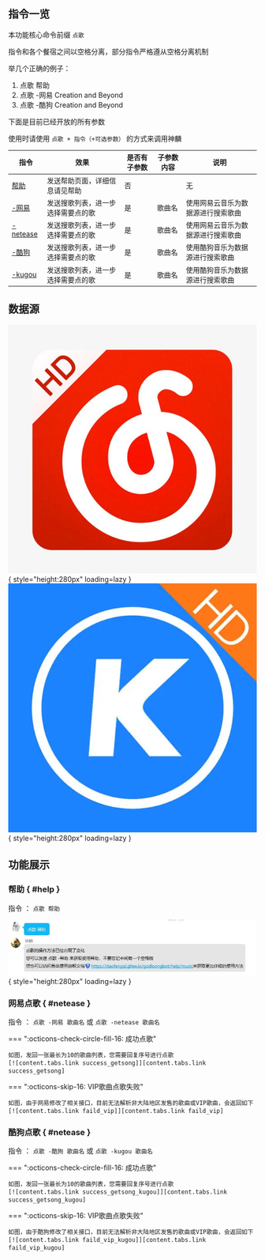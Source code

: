 ## 指令一览

本功能核心命令前缀 `点歌 `

指令和各个餐宿之间以空格分离，部分指令严格遵从空格分离机制

举几个正确的例子：

1. 点歌 帮助
2. 点歌 -网易 Creation and Beyond
3. 点歌 -酷狗 Creation and Beyond

下面是目前已经开放的所有参数

使用时请使用 `点歌 + 指令（+可选参数）` 的方式来调用神麟

|指令|效果|是否有子参数|子参数内容|说明|
|---|-------------|----|----|-----------------------|
| [帮助](#help) |发送帮助页面，详细信息请见帮助|否| |无|
| [-网易](#netease) |发送搜歌列表，进一步选择需要点的歌|是|歌曲名|使用网易云音乐为数据源进行搜索歌曲|
| [-netease](#netease) |发送搜歌列表，进一步选择需要点的歌|是|歌曲名|使用网易云音乐为数据源进行搜索歌曲|
| [-酷狗](#kugou) |发送搜歌列表，进一步选择需要点的歌|是|歌曲名|使用酷狗音乐为数据源进行搜索歌曲|
| [-kugou](#kugou) |发送搜歌列表，进一步选择需要点的歌|是|歌曲名|使用酷狗音乐为数据源进行搜索歌曲|

## 数据源


![网易](../assets/images/music/netease.jpeg){ style="height:280px" loading=lazy }
![酷狗](../assets/images/music/kugou.webp){ style="height:280px" loading=lazy }


## 功能展示


### 帮助 { #help }

指令 ： `点歌 帮助`

![成功展示](../assets/images/music/help.jpg){ style="height:280px" loading=lazy }



### 网易点歌 { #netease }

指令 ： `点歌 -网易 歌曲名` 或 `点歌 -netease 歌曲名`

=== ":octicons-check-circle-fill-16: 成功点歌"

    如图，发回一张最长为10的歌曲列表，您需要回复序号进行点歌
    [![content.tabs.link success_getsong]][content.tabs.link success_getsong]

=== ":octicons-skip-16: VIP歌曲点歌失败"
    
    如图，由于网易修改了相关接口，目前无法解析非大陆地区发售的歌曲或VIP歌曲，会返回如下
    [![content.tabs.link faild_vip]][content.tabs.link faild_vip]

  [content.tabs.link success_getsong]: ../assets/images/music/success_netease.jpg
  [content.tabs.link faild_vip]: ../assets/images/music/vip_netease.jpg


### 酷狗点歌 { #netease }

指令 ： `点歌 -酷狗 歌曲名` 或 `点歌 -kugou 歌曲名`

=== ":octicons-check-circle-fill-16: 成功点歌"

    如图，发回一张最长为10的歌曲列表，您需要回复序号进行点歌
    [![content.tabs.link success_getsong_kugou]][content.tabs.link success_getsong_kugou]

=== ":octicons-skip-16: VIP歌曲点歌失败"
    
    如图，由于酷狗修改了相关接口，目前无法解析非大陆地区发售的歌曲或VIP歌曲，会返回如下
    [![content.tabs.link faild_vip_kugou]][content.tabs.link faild_vip_kugou]

  [content.tabs.link success_getsong_kugou]: ../assets/images/music/success_kugou.jpg
  [content.tabs.link faild_vip_kugou]: ../assets/images/music/vip_kugou.jpg

